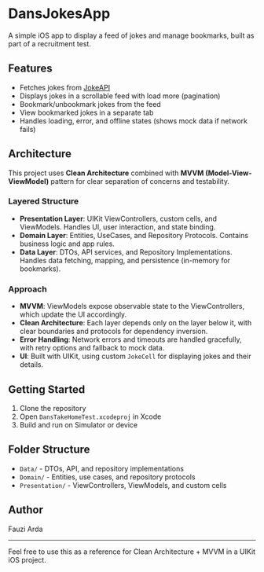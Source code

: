 # DansJokesApp

A simple iOS app to display a feed of jokes and manage bookmarks, built as part of a recruitment test.

## Features
- Fetches jokes from [JokeAPI](https://v2.jokeapi.dev/joke/Any?amount=10)
- Displays jokes in a scrollable feed with load more (pagination)
- Bookmark/unbookmark jokes from the feed
- View bookmarked jokes in a separate tab
- Handles loading, error, and offline states (shows mock data if network fails)

## Architecture
This project uses **Clean Architecture** combined with **MVVM (Model-View-ViewModel)** pattern for clear separation of concerns and testability.

### Layered Structure
- **Presentation Layer**: UIKit ViewControllers, custom cells, and ViewModels. Handles UI, user interaction, and state binding.
- **Domain Layer**: Entities, UseCases, and Repository Protocols. Contains business logic and app rules.
- **Data Layer**: DTOs, API services, and Repository Implementations. Handles data fetching, mapping, and persistence (in-memory for bookmarks).

### Approach
- **MVVM**: ViewModels expose observable state to the ViewControllers, which update the UI accordingly.
- **Clean Architecture**: Each layer depends only on the layer below it, with clear boundaries and protocols for dependency inversion.
- **Error Handling**: Network errors and timeouts are handled gracefully, with retry options and fallback to mock data.
- **UI**: Built with UIKit, using custom `JokeCell` for displaying jokes and their details.

## Getting Started
1. Clone the repository
2. Open `DansTakeHomeTest.xcodeproj` in Xcode
3. Build and run on Simulator or device

## Folder Structure
- `Data/` - DTOs, API, and repository implementations
- `Domain/` - Entities, use cases, and repository protocols
- `Presentation/` - ViewControllers, ViewModels, and custom cells

## Author
Fauzi Arda

---

Feel free to use this as a reference for Clean Architecture + MVVM in a UIKit iOS project.
